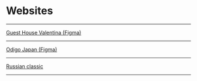 # Websites

________________________________________

[Guest House Valentina (Figma)](https://tuna0007.github.io/guestHouse) 

________________________________________

[Odigo Japan (Figma)](https://tuna0007.github.io/japan) 

________________________________________

[Russian classic](tuna0007.github.io/panelka) 

________________________________________

